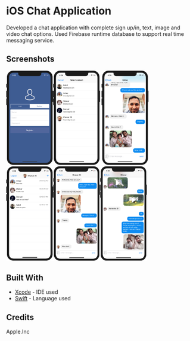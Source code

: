 # iOS Chat Application
Developed a chat application with complete sign up/in, text, image and video chat options. Used Firebase runtime database to support real time messaging service. 

## Screenshots
<img src="https://github.com/SyedKhawarAli/iOS-Chat-Application/blob/master/1.png?raw=true" width="25%" height="25%" title="Sign up/in"><img src="https://github.com/SyedKhawarAli/iOS-Chat-Application/blob/master/2.png?raw=true" width="25%" height="25%" title="Select contact for chat">
<img src="https://github.com/SyedKhawarAli/iOS-Chat-Application/blob/master/4.png?raw=true" width="25%" height="25%" title="Sent text and image messages"><img src="https://github.com/SyedKhawarAli/iOS-Chat-Application/blob/master/3.png?raw=true" width="25%" height="25%" title="Already contacted people"><img src="https://github.com/SyedKhawarAli/iOS-Chat-Application/blob/master/5.png?raw=true" width="25%" height="25%" title="Recived text and image messages"><img src="https://github.com/SyedKhawarAli/iOS-Chat-Application/blob/master/6.png?raw=true" width="25%" height="25%" title="Video chat">

## Built With

* [Xcode](https://developer.apple.com/xcode/) - IDE used 
* [Swift](https://swift.org/) - Language used

## Credits
Apple.Inc 
